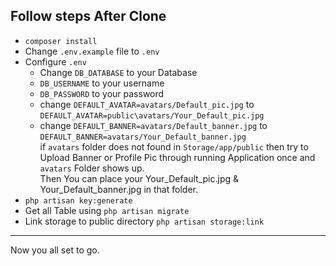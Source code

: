 

## Follow steps After Clone    

- `composer install`
- Change `.env.example` file to `.env`
- Configure `.env` 
    -  Change `DB_DATABASE` to your Database
    - `DB_USERNAME` to your username
    - `DB_PASSWORD` to your password
    -  change `DEFAULT_AVATAR=avatars/Default_pic.jpg` to `DEFAULT_AVATAR=public\avatars/Your_Default_pic.jpg`
    - change `DEFAULT_BANNER=avatars/Default_banner.jpg` to `DEFAULT_BANNER=avatars/Your_Default_banner.jpg`
   <br> if  `avatars` folder does not found in `Storage/app/public` then try to Upload Banner or Profile Pic through running Application once and `avatars` Folder shows up. <br> Then You can place your Your_Default_pic.jpg
 & Your_Default_banner.jpg in that folder.
- `php artisan key:generate`
- Get all Table using `php artisan migrate` 
- Link storage to public directory `php artisan storage:link`

- - - - 
Now you all set to go.
